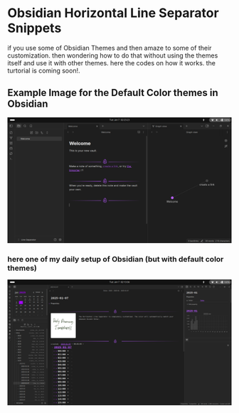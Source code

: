 # Obsidian Horizontal Line Separator Snippets

if you use some of Obsidian Themes and then amaze to some of their customization. then wondering how to do that without using the themes itself and use it with other themes. here the codes on how it works. the turtorial is coming soon!. 

## Example Image for the Default Color themes in Obsidian
![alt text](https://raw.githubusercontent.com/regawaras/Obsidian-Horizontal-Line-Separator-Custom-Icon/refs/heads/main/example-newly-created-vault.png)

### here one of my daily setup of Obsidian (but with default color themes)
![alt text](https://raw.githubusercontent.com/regawaras/Obsidian-Horizontal-Line-Separator-Custom-Icon/refs/heads/main/example-default-color.jpg)


